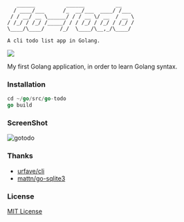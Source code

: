 ```text
   ______          ______          __    
  / ____/___      /_  __/___  ____/ /___ 
 / / __/ __ \______/ / / __ \/ __  / __ \
/ /_/ / /_/ /_____/ / / /_/ / /_/ / /_/ /
\____/\____/     /_/  \____/\__,_/\____/ 

A cli todo list app in Golang.
```
[![](https://img.shields.io/github/license/lijf93/go-todo.svg)](https://github.com/lijf93/go-todo/blob/master/LICENSE)

My first Golang application, in order to learn Golang syntax.

### Installation
```go
cd ~/go/src/go-todo
go build
```

### ScreenShot
![gotodo]()

### Thanks
* [urfave/cli](https://github.com/urfave/cli)
* [mattn/go-sqlite3](https://github.com/mattn/go-sqlite3)

### License
[MIT License](https://github.com/lijf93/go-todo/blob/master/LICENSE)
